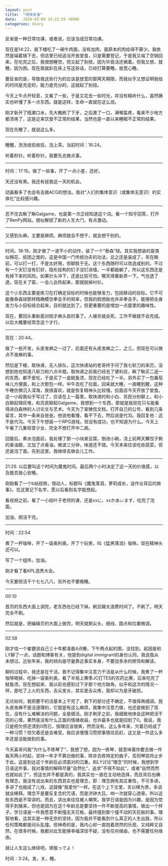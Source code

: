 ```yaml
---
layout: post
title:  "持续反省"
date:   2020-03-09 14:22:59 +0800
categories: diary
---
```


反省是一种日常功课，或者说，应该当成日常功课。

现在是14:22，我下楼吃了一碗牛肉面，没有加肉，面原本的肉给得不算少。我依然是端着锅下去，但店里已经适当开放堂食，只是需要登记，于是我又端了空锅回来。在吃完之后，我很想睡觉，但又起了别扭，因为毕竟活还搁着。但我又想，就睡，因为困。现在我就趴在床上写这些话，已经打算要睡。放宽心睡。

要反省的是，导致我这些行为的应该是放宽的那两天期限，而我似乎又想证明我给的时间是充足的，能力是充分的，这就起了别扭。

今天上午点开轻音，又看了一些，于是又花去一些时光，并没有精听什么，虽然确实也听懂了多一点东西。就是这样，生命一直就在这么烧。

刚才新开了瓶漱口水，先大概刷了下牙，之后漱了一口，满嘴蜇疼，看来不少地方都溃疡了，这是近来饮食不正常的结果，当然也是一直以来睡眠不正常的结果。

现在先睡了，就说这么多。

----

睡醒，洗洗收拾收拾，泡上茶。当前时间：16:24。

听着秒针。听着秒针。我要先去做点事。

----

时间：17:15。做了一些事，开了一点小差，还好。

天还没有黑。我还有拯救这一天的机会。

动画看多了也会有去做ACG的想法。我对“人们的集体意识（或集体无意识）的实体化”比较感兴趣。

----

忍不住去瞅了瞅Galgame，也是第一次正经知道这个词。看一个知乎回答，打开了RenPy网站，貌似解锁了新的人生大门，有点激动。

----

又感到头麻。主要是麻烦。麻烦就会不想干，就会想干别的。

----

时间，18:19。刚才做了一波不小的动作，装了一个“泰森”球。其实我想装的是类似棉花、纸团之类的，这是中国一门传统功夫的功法，总之还是装成了，吊在眼前，可以打一打，不是太好用，但聊胜于无。这个东西随时可以改造成别的。不过有一个天钉没有钉好，隐形挂构的钉子没钉进墙，一半都敲躺了，所以这东西还是有掉下来的风险。如果针头冲下，还是比较可怕，哪天得重新弄一下。气也透了透，现在关了窗，一会儿会热起来，那就脱掉衬衫。

这个小东西主要是练习在打确定目标的时候也能够发力，包括移动的目标。它不可能像泰森球那样精确模仿拳击手的频率，但我的假想敌也并非拳击手。能够把全身发力与小目标结合起来，目的就达到了。但更重要的是增加一点屋里的趣味性。

现在，要回头重新面对刚才麻头皮的事了。人被杀就会死，工作不做就不会完成。以后大概要经常念这个才行。

----

现在：20:44。

做了一些开发，头皮发麻之一过了，后面还有头皮发麻之二，之三。但现在可以做点不发麻的事。

然后是下楼，取快递，无人排队，这次快递站的老哥终于问了我七斩刀的来历，没想到他也知道八斩刀和六点半棍。取快递之前我已经去了便利店，瞅了瞅买二送一的东西，都不爱吃，于是买了一盒鱿鱼须，现在已经吃了一半。另外买了一包番茄味儿方便面，和上次那包一样。中午去吃了拉面，回来就大睡，一直睡到醒，这种午睡仿佛沉入深海，我很喜欢，就是恢复精神头比较慢。拉面店今天开放了堂食。这一小段我似乎写过了，应该在上一篇里。取快递时和小白、苏民分别聊上，和小白聊起锦灰堆，和苏民聊起Galgame，我想到一个东西，那就是我现在只与能看得进白森林的人讨论文与艺术。今天为了查微信文档，打开自己的公号，看到几条留言，其中一条来自爸爸。他说他看懂，看不下去，然后说是代沟。我回复他：这不是代沟。今天下午想装一个RPG游戏，但没有成功，也不知道为什么。今天上午看了几集轻音少女，完全不想打开中二病。

回屋后，煮水泡面前，我处理了那一小块臭豆腐，倒进小碗，浇上前两天蘸饺子剩的香油醋，又加了点香油，微波三分钟，味道还不错。今天本来应该吃些蔬菜，但还是泡了面。先到这里。我继续去做会儿工作。

----

21:29. 以后要叫这个时间为魔鬼时间。最后两个小时决定了这一天的价值感，以及能否放心安睡。

刚刚看了一个b站视频，很动人，标题叫《魔鬼落泪，萝莉成长，送作业背后的故事》。在这里记下名字，愿以后看到名字能想起。

看视频之前，看了一小段叶子老师的课，还是xxに、xxかあぃます，吃完了泡面。

加油，把活干完。

----

时间：22:54

煮了一杯咖啡，开了一袋奥利奥。开了个玩笑，叫《猛男落泪》咖啡。现在精神头还可以。

写了一个组件。加油。

刚才看了看KPL选秀大会。

今天要把活干个七七八八，另外也不要晚睡。

----

00:10

首页的东西大面上调完，老东西也已经下掉。刷豆瓣太浪费时间了。不刷了。明天完全不刷。

然后就是，把编辑页的大面上做完，明天就剩尖头、细线、圆点和位置微调。

----

02:58

刚才找一个崔健说自己三十年都凌晨4点睡，下午两点起的图，没找到。起因是和LY聊了一点，话题和博客有关，他提到digital immigrant的身份认同，我说我从未想过。近些年来，我的倾向是尽量靠近事实本身，不要加多余的修饰和解读。

聊的过程中，我还是在干活。我不记得集中注意力干活是从什么时候，我煮了一杯咖啡喝掉，吃掉一袋奥利奥，看了半局上赛季JC打TES的农药比赛，后来吃完了鱿鱼须。现在想起来，我以前也感到过下牙那个地方缺角，似乎和这次的情况一样，是吃了上火的东西，舌尖发炎，其实是舌尖疼，我却以为是牙破损。

无论如何，我把要干的活基本上干完了，剩下的部分还不确定，不值得再细调。我头皮发麻不是没道理的，它就是有这么麻烦，我集中注意力做，也还是做到了现在，没有什么难解决的问题，全是细活。刚才刷牙之前，我细致地体会这种把活干完的心情，果然是没有什么正面的情绪收益，也许最多也就是回到了0。我说，我只是把欠债还清到0而已，按理应该很爽，然而没有。这么多年来，欠着已经成了一种习惯？但欠着还是会难受。我应该慢慢习惯把事情往前赶，这又是一件这么多年还是没能做到的事。

今天喜哥问我”为什么不练琴了“，我想了想，因为一练琴，就意味着你要去做一件每天两小时起，坚持一年才不算白做的事，除非去练特定的曲子，否则琴技将止步于此。这是到达这个年龄后必须面对的沉重。和LY讨论”理念“的时候，我想到学日语这件事，我对事情的解释尽量”自然化“，追求”不得不如此“，或者”自然而然也就如此了“，但这也并不都是真的，我其实也一直在主动地选择，而且背后也确有理念，我没有说出来的东西其实也是理念，即：理念拥有其庄重性，不可多讲，多讲了也就成了儿戏，这就像”我爱你“一样。在这个上下文里，言以稀为贵，多说就会稀释。理念不是要反复念的咒语，而是洪钟大吕，响一次就穿心透骨。所以这些东西是不常讲的。而且，讲出来往往被人嘲笑。我学日语是因为兴趣，是因为觉得手到擒来，但也是因为在这个年龄总是要坚持一件不断提高的事情，做出一个样子。学日语是一件我愿意不断撞击天花板，最终撞到那个撞不动的天花板的事。理智地看，这其实是一种无奈的坚持，因为我并不能看到什么真正的人生出路，所以任何策略都是闷头乱撞。但神奇的是，我内心却一直抱着昂然的乐观，又纯粹又自然，在很多时候，我都对此生能够幸福深信不疑，没有任何缘由，也不需要任何缘由。

就让人生这么继续吧。頑張っでよ！

时间：3:24。发，关，睡。
